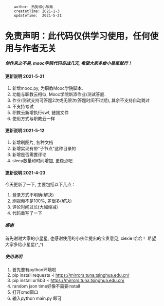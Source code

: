 ```
    author: 热狗得小舔狗
    createtTime: 2021-1-3
    updateTime:  2021-5-21
```

# 免责声明：此代码仅供学习使用，任何使用与作者无关


##### 创作来之不易, mooc学院代码奋战几天, 希望大家多给小星星就行！ 

#### 更新说明 2021-5-21
1. 新增mooc.py, 为职教Mooc学院脚本.
2. 功能与职教云相似, Mooc学院新添作业/测试答题.
3. 作业/测试支持可答题2次或无限次(答题时间不过期), 其余不支持自动跳过
4. 不支持考试
5. 职教云新增执行swf, 链接文件
6. 使用方式与职教云一样

#### 更新说明 2021-5-12
1. 新增刷图片, 各种文档
2. 新增实现有带"子节点"这种目录的
3. 新增是否需要评论
4. sleep数量和时间增加, 更稳点吧



#### 更新说明 2021-4-23
今天更新了一下, 主要包括以下几点：
1. 登录方式不明确(解决)
2. 刷视频不是100%, 差很多(解决)
3. 评论时间过长(大幅缩减)
4. 代码重写了一下


##### 感谢
首先谢谢大家的小星星, 也感谢使用的小伙伴提出的宝贵意见, xiexie 哈哈！
希望大家多给小星星(^_^)


##### 使用说明
1. 首先要有python环境啦
2. pip install requests -i https://mirrors.tuna.tsinghua.edu.cn/
3. pip install urllib3 -i https://mirrors.tuna.tsinghua.edu.cn/
4. random json time好像不需要install
5. 打开cmd窗口
6. 输入python main.py 即可
